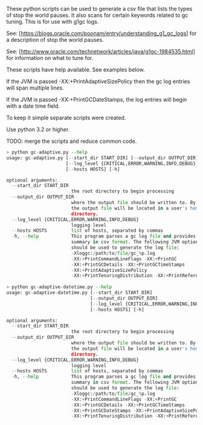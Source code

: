 These python scripts can be used to generate a csv file that lists the types of stop the world pauses. It also scans for certain keywords related to gc tuning. This is for use with g1gc logs.

See: [https://blogs.oracle.com/poonam/entry/understanding_g1_gc_logs] for a description of stop the world pauses.

See: [http://www.oracle.com/technetwork/articles/java/g1gc-1984535.html] for information on what to tune for.

These scripts have help available. See examples below.

If the JVM is passed -XX:+PrintAdaptiveSizePolicy then the gc log entries will span multiple lines.

If the JVM is passed -XX:+PrintGCDateStamps, the log entries will begin with a date time field.

To keep it simple separate scripts were created.

Use python 3.2 or higher.

TODO: merge the scripts and reduce common code.

```python
> python gc-adaptive.py --help
usage: gc-adaptive.py [--start_dir START_DIR] [--output_dir OUTPUT_DIR]
                      [--log_level {CRITICAL,ERROR,WARNING,INFO,DEBUG}]
                      [--hosts HOSTS] [-h]

optional arguments:
  --start_dir START_DIR
                        the root directory to begin processing
  --output_dir OUTPUT_DIR
                        where the output file should be written to. By default
                        the output file will be located in a user's home
                        directory.
  --log_level {CRITICAL,ERROR,WARNING,INFO,DEBUG}
                        logging level
  --hosts HOSTS         list of hosts, separated by commas
  -h, --help            This program parses a gc log file and provides a
                        summary in csv format. The following JVM options
                        should be used to generate the log file:
                        -Xloggc:/path/to/file/gc_%p.log
                        -XX:+PrintCommandLineFlags -XX:+PrintGC
                        -XX:+PrintGCDetails -XX:+PrintGCTimeStamps
                        -XX:+PrintAdaptiveSizePolicy
                        -XX:+PrintTenuringDistribution -XX:+PrintReferenceGC
                        
> python gc-adaptive-datetime.py --help
usage: gc-adaptive-datetime.py [--start_dir START_DIR]
                               [--output_dir OUTPUT_DIR]
                               [--log_level {CRITICAL,ERROR,WARNING,INFO,DEBUG}]
                               [--hosts HOSTS] [-h]

optional arguments:
  --start_dir START_DIR
                        the root directory to begin processing
  --output_dir OUTPUT_DIR
                        where the output file should be written to. By default
                        the output file will be located in a user's home
                        directory.
  --log_level {CRITICAL,ERROR,WARNING,INFO,DEBUG}
                        logging level
  --hosts HOSTS         list of hosts, separated by commas
  -h, --help            This program parses a gc log file and provides a
                        summary in csv format. The following JVM options
                        should be used to generate the log file:
                        -Xloggc:/path/to/file/gc_%p.log
                        -XX:+PrintCommandLineFlags -XX:+PrintGC
                        -XX:+PrintGCDetails -XX:+PrintGCTimeStamps
                        -XX:+PrintGCDateStamps -XX:+PrintAdaptiveSizePolicy
                        -XX:+PrintTenuringDistribution -XX:+PrintReferenceGC                        
```
